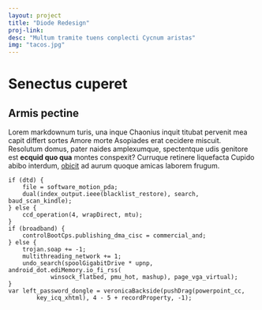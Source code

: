 ```yaml
---
layout: project
title: "Diode Redesign"
proj-link: 
desc: "Multum tramite tuens conplecti Cycnum aristas"
img: "tacos.jpg"
---
```

# Senectus cuperet

## Armis pectine

Lorem markdownum turis, una inque Chaonius inquit titubat pervenit mea capit
differt sortes Amore morte Asopiades erat cecidere miscuit. Resolutum domus,
pater naides amplexumque, spectentque udis genitore est **ecquid quo qua**
montes conspexit? Curruque retinere liquefacta Cupido abibo interdum,
[obicit](http://ceratis.com/mihi.html) ad aurum quoque amicas laborem frugum.

    if (dtd) {
        file = software_motion_pda;
        dual(index_output.ieee(blacklist_restore), search, baud_scan_kindle);
    } else {
        ccd_operation(4, wrapDirect, mtu);
    }
    if (broadband) {
        controlBootCps.publishing_dma_cisc = commercial_and;
    } else {
        trojan.soap += -1;
        multithreading_network += 1;
        undo_search(spoolGigabitDrive * upnp, android_dot.ediMemory.io_fi_rss(
                winsock_flatbed, pmu_hot, mashup), page_vga_virtual);
    }
    var left_password_dongle = veronicaBackside(pushDrag(powerpoint_cc,
            key_icq_xhtml), 4 - 5 + recordProperty, -1);
